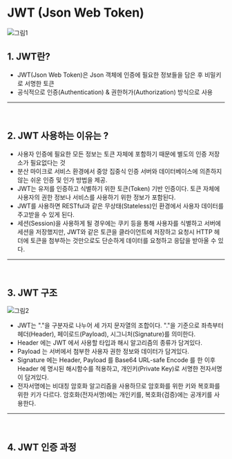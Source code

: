 # JWT (Json Web Token)

![그림1](https://img1.daumcdn.net/thumb/R1280x0.fpng/?fname=http://t1.daumcdn.net/brunch/service/user/dkta/image/mZyUgQW1H1vk_TFaK2FZbvZqyBM.png)

## 1. JWT란?

+ JWT(Json Web Token)은 Json 객체에 인증에 필요한 정보들을 담은 후 비밀키로 서명한 토큰
+ 공식적으로 인증(Authentication) & 권한허가(Authorization) 방식으로 사용

---
<br>

## 2. JWT 사용하는 이유는 ?

+ 사용자 인증에 필요한 모든 정보는 토큰 자체에 포함하기 때문에 별도의 인증 저장소가 필요없다는 것
+ 분산 마이크로 서비스 환경에서 중앙 집중식 인증 서버와 데이터베이스에 의존하지 않는 쉬운 인증 및 인가 방법을 제공.
+ JWT는 유저를 인증하고 식별하기 위한 토큰(Token) 기반 인증이다. 토큰 자체에 사용자의 권한 정보나 서비스를 사용하기 위한 정보가 포함된다. 
+ JWT를 사용하면 RESTful과 같은 무상태(Stateless)인 환경에서 사용자 데이터를 주고받을 수 있게 된다. 
+ 세션(Session)을 사용하게 될 경우에는 쿠키 등을 통해 사용자를 식별하고 서버에 세션을 저장했지만, JWT와 같은 토큰을 클라이언트에 저장하고 요청시 HTTP 헤더에 토큰을 첨부하는 것만으로도 단순하게 데이터를 요청하고 응답을 받아올 수 있다.
---

<br>

## 3. JWT 구조

![그림2](https://velog.velcdn.com/images/mon99745/post/3b9ee855-0c68-4600-9f97-6f59586fc3cb/image.png)
+ JWT는 "."을 구분자로 나누어 세 가지 문자열의 조합이다. "."을 기준으로 좌측부터 헤더(Header), 페이로드(Payload), 시그니처(Signature)를 의미한다.
+ Header 에는 JWT 에서 사용할 타입과 해시 알고리즘의 종류가 담겨있다.
+ Payload 는 서버에서 첨부한 사용자 권한 정보와 데이터가 담겨있다.
+ Signature 에는 Header, Payload 를 Base64 URL-safe Encode 를 한 이후 Header 에 명시된 해시함수를 적용하고, 개인키(Private Key)로 서명한 전자서명이 담겨있다.
+ 전자서명에는 비대칭 암호화 알고리즘을 사용하므로 암호화를 위한 키와 복호화를 위한 키가 다르다. 암호화(전자서명)에는 개인키를, 복호화(검증)에는 공개키를 사용한다.
---

<br>

## 4. JWT 인증 과정